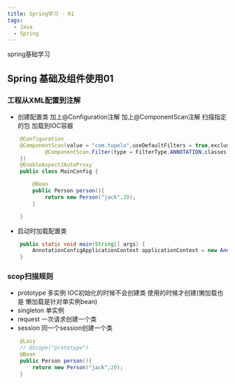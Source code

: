 ```yaml
---
title: Spring学习 - 01
tags:
  - Java
  - Spring
---
```


spring基础学习

## Spring 基础及组件使用01


### 工程从XML配置到注解

- 创建配置类 加上@Configuration注解 加上@ComponentScan注解 扫描指定的包 加载到IOC容器

```java
	@Configuration
	@ComponentScan(value = "com.tupelo",useDefaultFilters = true,excludeFilters = {
	        @ComponentScan.Filter(type = FilterType.ANNOTATION,classes = {Controller.class})
	})
	@EnableAspectJAutoProxy
	public class MainConfig {

	    @Bean
	    public Person person(){
	        return new Person("jack",20);
	    }

	}
```
<!-- more -->

- 启动时加载配置类

```java
	public static void main(String[] args) {
        AnnotationConfigApplicationContext applicationContext = new AnnotationConfigApplicationContext(MainConfig.class);
    }
```

### scop扫描规则

- prototype  多实例 IOC初始化的时候不会创建类 使用的时候才创建(懒加载也是 懒加载是针对单实例bean)
- singleton  单实例
- request    一次请求创建一个类
- session    同一个session创建一个类

```java
	@Lazy
 	// @Scope("prototype")
	@Bean
    public Person person(){
        return new Person("jack",20);
    }

```



